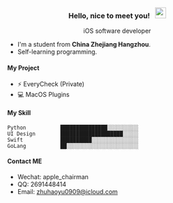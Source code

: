 <h3 align="center"> Hello, nice to meet you! &nbsp;  <img src="https://media.giphy.com/media/hvRJCLFzcasrR4ia7z/giphy.gif" width="25px"> </h3>
<p align="center">iOS software developer</p>

- I'm a student from **China Zhejiang Hangzhou**.
- Self-learning programming.

#### My Project
- :zap: EveryCheck (Private)
- :computer: MacOS Plugins

#### My Skill
```text
Python           ███████████████░░░░░░░░░░
UI Design        ████████████████████░░░░░
Swift            ██████████░░░░░░░░░░░░░░░
GoLang           ██░░░░░░░░░░░░░░░░░░░░░░░
```

#### Contact ME
- Wechat: apple_chairman
- QQ: 2691448414
- Email: zhuhaoyu0909@icloud.com
